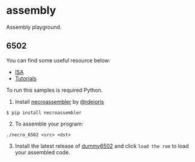 # assembly

Assembly playground.

## 6502

You can find some useful resource below:

- [ISA](http://www.6502.org/tutorials/6502opcodes.html#IFLAG)
- [Tutorials](https://skilldrick.github.io/easy6502/#registers)

To run this samples is required Python.

1. Install [necroassembler](https://github.com/rdeioris/necroassembler) by [@rdeioris](https://github.com/rdeioris)

```
$ pip install necroassembler
```

2. To assemble your program:

```
./necro_6502 <src> <dst>
```

3. Install the latest release of [dummy6502](https://github.com/rdeioris/dummy6502) and click `load the rom` to load your assembled code.
